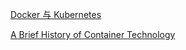 [Docker 与 Kubernetes](https://zhuanlan.zhihu.com/p/445604490)

[A Brief History of Container Technology](https://www.section.io/engineering-education/history-of-container-technology/)